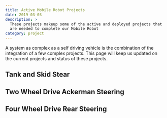```yaml
---
title: Active Mobile Robot Projects
date: 2019-03-03
description: >
  These projects makeup some of the active and deployed projects that 
  are needed to complete our Mobile Robot
category: project
---
```


A system as complex as a self driving vehicle is the combination of the
integration of a few complex projects.  This page will keep us updated 
on the current projects and status of these projects.
<!--more-->

## Tank and Skid Stear

## Two Wheel Drive Ackerman Steering

## Four Wheel Drive Rear Steering



